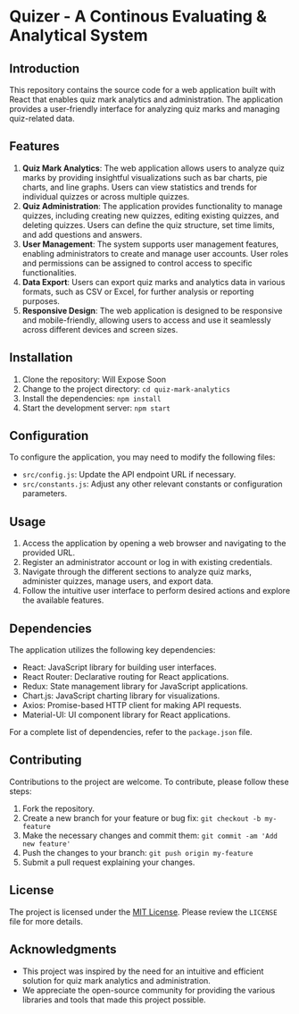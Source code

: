 # Quizer - A Continous Evaluating & Analytical System

## Introduction
This repository contains the source code for a web application built with React that enables quiz mark analytics and administration. The application provides a user-friendly interface for analyzing quiz marks and managing quiz-related data.

## Features
1. **Quiz Mark Analytics**: The web application allows users to analyze quiz marks by providing insightful visualizations such as bar charts, pie charts, and line graphs. Users can view statistics and trends for individual quizzes or across multiple quizzes.
2. **Quiz Administration**: The application provides functionality to manage quizzes, including creating new quizzes, editing existing quizzes, and deleting quizzes. Users can define the quiz structure, set time limits, and add questions and answers.
3. **User Management**: The system supports user management features, enabling administrators to create and manage user accounts. User roles and permissions can be assigned to control access to specific functionalities.
4. **Data Export**: Users can export quiz marks and analytics data in various formats, such as CSV or Excel, for further analysis or reporting purposes.
5. **Responsive Design**: The web application is designed to be responsive and mobile-friendly, allowing users to access and use it seamlessly across different devices and screen sizes.

## Installation
1. Clone the repository: Will Expose Soon
2. Change to the project directory: `cd quiz-mark-analytics`
3. Install the dependencies: `npm install`
4. Start the development server: `npm start`

## Configuration
To configure the application, you may need to modify the following files:
- `src/config.js`: Update the API endpoint URL if necessary.
- `src/constants.js`: Adjust any other relevant constants or configuration parameters.

## Usage
1. Access the application by opening a web browser and navigating to the provided URL.
2. Register an administrator account or log in with existing credentials.
3. Navigate through the different sections to analyze quiz marks, administer quizzes, manage users, and export data.
4. Follow the intuitive user interface to perform desired actions and explore the available features.

## Dependencies
The application utilizes the following key dependencies:
- React: JavaScript library for building user interfaces.
- React Router: Declarative routing for React applications.
- Redux: State management library for JavaScript applications.
- Chart.js: JavaScript charting library for visualizations.
- Axios: Promise-based HTTP client for making API requests.
- Material-UI: UI component library for React applications.

For a complete list of dependencies, refer to the `package.json` file.

## Contributing
Contributions to the project are welcome. To contribute, please follow these steps:
1. Fork the repository.
2. Create a new branch for your feature or bug fix: `git checkout -b my-feature`
3. Make the necessary changes and commit them: `git commit -am 'Add new feature'`
4. Push the changes to your branch: `git push origin my-feature`
5. Submit a pull request explaining your changes.

## License
The project is licensed under the [MIT License](https://opensource.org/licenses/MIT). Please review the `LICENSE` file for more details.

## Acknowledgments
- This project was inspired by the need for an intuitive and efficient solution for quiz mark analytics and administration.
- We appreciate the open-source community for providing the various libraries and tools that made this project possible.
